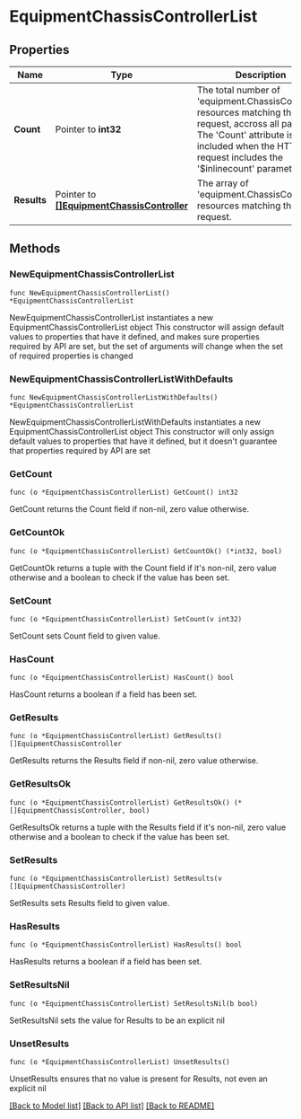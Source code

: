 # EquipmentChassisControllerList

## Properties

Name | Type | Description | Notes
------------ | ------------- | ------------- | -------------
**Count** | Pointer to **int32** | The total number of &#39;equipment.ChassisController&#39; resources matching the request, accross all pages. The &#39;Count&#39; attribute is included when the HTTP GET request includes the &#39;$inlinecount&#39; parameter. | [optional] 
**Results** | Pointer to [**[]EquipmentChassisController**](EquipmentChassisController.md) | The array of &#39;equipment.ChassisController&#39; resources matching the request. | [optional] 

## Methods

### NewEquipmentChassisControllerList

`func NewEquipmentChassisControllerList() *EquipmentChassisControllerList`

NewEquipmentChassisControllerList instantiates a new EquipmentChassisControllerList object
This constructor will assign default values to properties that have it defined,
and makes sure properties required by API are set, but the set of arguments
will change when the set of required properties is changed

### NewEquipmentChassisControllerListWithDefaults

`func NewEquipmentChassisControllerListWithDefaults() *EquipmentChassisControllerList`

NewEquipmentChassisControllerListWithDefaults instantiates a new EquipmentChassisControllerList object
This constructor will only assign default values to properties that have it defined,
but it doesn't guarantee that properties required by API are set

### GetCount

`func (o *EquipmentChassisControllerList) GetCount() int32`

GetCount returns the Count field if non-nil, zero value otherwise.

### GetCountOk

`func (o *EquipmentChassisControllerList) GetCountOk() (*int32, bool)`

GetCountOk returns a tuple with the Count field if it's non-nil, zero value otherwise
and a boolean to check if the value has been set.

### SetCount

`func (o *EquipmentChassisControllerList) SetCount(v int32)`

SetCount sets Count field to given value.

### HasCount

`func (o *EquipmentChassisControllerList) HasCount() bool`

HasCount returns a boolean if a field has been set.

### GetResults

`func (o *EquipmentChassisControllerList) GetResults() []EquipmentChassisController`

GetResults returns the Results field if non-nil, zero value otherwise.

### GetResultsOk

`func (o *EquipmentChassisControllerList) GetResultsOk() (*[]EquipmentChassisController, bool)`

GetResultsOk returns a tuple with the Results field if it's non-nil, zero value otherwise
and a boolean to check if the value has been set.

### SetResults

`func (o *EquipmentChassisControllerList) SetResults(v []EquipmentChassisController)`

SetResults sets Results field to given value.

### HasResults

`func (o *EquipmentChassisControllerList) HasResults() bool`

HasResults returns a boolean if a field has been set.

### SetResultsNil

`func (o *EquipmentChassisControllerList) SetResultsNil(b bool)`

 SetResultsNil sets the value for Results to be an explicit nil

### UnsetResults
`func (o *EquipmentChassisControllerList) UnsetResults()`

UnsetResults ensures that no value is present for Results, not even an explicit nil

[[Back to Model list]](../README.md#documentation-for-models) [[Back to API list]](../README.md#documentation-for-api-endpoints) [[Back to README]](../README.md)



